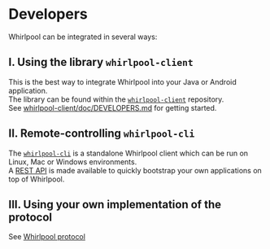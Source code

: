# Developers

Whirlpool can be integrated in several ways:

## I. Using the library `whirlpool-client`
This is the best way to integrate Whirlpool into your Java or Android application.  
The library can be found within the [`whirlpool-client`](https://code.samourai.io/whirlpool/whirlpool-client) repository.  
See [whirlpool-client/doc/DEVELOPERS.md](https://code.samourai.io/whirlpool/whirlpool-client/-/blob/develop/doc/DEVELOPERS.md) for getting started.

## II. Remote-controlling `whirlpool-cli`
The [`whirlpool-cli`](https://code.samourai.io/whirlpool/whirlpool-client-cli) is a standalone Whirlpool client which can be run on Linux, Mac or Windows environments.  
A [REST API](https://code.samourai.io/whirlpool/whirlpool-client-cli/-/blob/develop/doc/API.md) is made available to quickly bootstrap your own applications on top of Whirlpool.

## III. Using your own implementation of the protocol
See [Whirlpool protocol](ARCHITECTURE.md)

